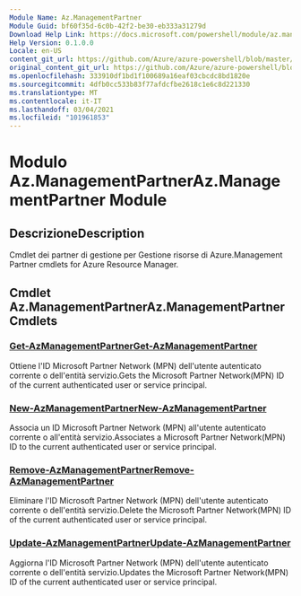 ```yaml
---
Module Name: Az.ManagementPartner
Module Guid: bf60f35d-6c0b-42f2-be30-eb333a31279d
Download Help Link: https://docs.microsoft.com/powershell/module/az.managementpartner
Help Version: 0.1.0.0
Locale: en-US
content_git_url: https://github.com/Azure/azure-powershell/blob/master/src/ManagementPartner/ManagementPartner/help/Az.ManagementPartner.md
original_content_git_url: https://github.com/Azure/azure-powershell/blob/master/src/ManagementPartner/ManagementPartner/help/Az.ManagementPartner.md
ms.openlocfilehash: 333910df1bd1f100689a16eaf03cbcdc8bd1820e
ms.sourcegitcommit: 4dfb0cc533b83f77afdcfbe2618c1e6c8d221330
ms.translationtype: MT
ms.contentlocale: it-IT
ms.lasthandoff: 03/04/2021
ms.locfileid: "101961853"
---
```

# <span data-ttu-id="47886-101">Modulo Az.ManagementPartner</span><span class="sxs-lookup"><span data-stu-id="47886-101">Az.ManagementPartner Module</span></span>
## <span data-ttu-id="47886-102">Descrizione</span><span class="sxs-lookup"><span data-stu-id="47886-102">Description</span></span>
<span data-ttu-id="47886-103">Cmdlet dei partner di gestione per Gestione risorse di Azure.</span><span class="sxs-lookup"><span data-stu-id="47886-103">Management Partner cmdlets for Azure Resource Manager.</span></span>

## <span data-ttu-id="47886-104">Cmdlet Az.ManagementPartner</span><span class="sxs-lookup"><span data-stu-id="47886-104">Az.ManagementPartner Cmdlets</span></span>
### [<span data-ttu-id="47886-105">Get-AzManagementPartner</span><span class="sxs-lookup"><span data-stu-id="47886-105">Get-AzManagementPartner</span></span>](Get-AzManagementPartner.md)
<span data-ttu-id="47886-106">Ottiene l'ID Microsoft Partner Network (MPN) dell'utente autenticato corrente o dell'entità servizio.</span><span class="sxs-lookup"><span data-stu-id="47886-106">Gets the Microsoft Partner Network(MPN) ID of the current authenticated user or service principal.</span></span> 

### [<span data-ttu-id="47886-107">New-AzManagementPartner</span><span class="sxs-lookup"><span data-stu-id="47886-107">New-AzManagementPartner</span></span>](New-AzManagementPartner.md)
<span data-ttu-id="47886-108">Associa un ID Microsoft Partner Network (MPN) all'utente autenticato corrente o all'entità servizio.</span><span class="sxs-lookup"><span data-stu-id="47886-108">Associates a Microsoft Partner Network(MPN) ID to the current authenticated user or service principal.</span></span>

### [<span data-ttu-id="47886-109">Remove-AzManagementPartner</span><span class="sxs-lookup"><span data-stu-id="47886-109">Remove-AzManagementPartner</span></span>](Remove-AzManagementPartner.md)
<span data-ttu-id="47886-110">Eliminare l'ID Microsoft Partner Network (MPN) dell'utente autenticato corrente o dell'entità servizio.</span><span class="sxs-lookup"><span data-stu-id="47886-110">Delete the Microsoft Partner Network(MPN) ID of the current authenticated user or service principal.</span></span>

### [<span data-ttu-id="47886-111">Update-AzManagementPartner</span><span class="sxs-lookup"><span data-stu-id="47886-111">Update-AzManagementPartner</span></span>](Update-AzManagementPartner.md)
<span data-ttu-id="47886-112">Aggiorna l'ID Microsoft Partner Network (MPN) dell'utente autenticato corrente o dell'entità servizio.</span><span class="sxs-lookup"><span data-stu-id="47886-112">Updates the Microsoft Partner Network(MPN) ID of the current authenticated user or service principal.</span></span>

